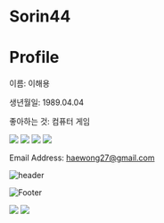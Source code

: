 # Sorin44


<h1>Profile </h1>
<p>이름: 이해용</p>
<p>생년월일: 1989.04.04<p>
<p>좋아하는 것: 컴퓨터 게임</p>

<p> 
  <img src="https://img.shields.io/badge/HTML5-E34F26?style=flat-square&logo=HTML5&logoColor=white"/> 
  <img src="https://img.shields.io/badge/CSS3-1572B6?style=flat-square&logo=CSS3&logoColor=white"/> 
  <img src="https://img.shields.io/badge/JavaScript-F7DF1E?style=flat-square&logo=JavaScript&logoColor=white"/> 
  <img src="https://img.shields.io/badge/Python-3776AB?style=flat-square&logo=Python&logoColor=white"/> 
</p>

Email Address: haewong27@gmail.com


![header](https://capsule-render.vercel.app/api?type=wave&color=auto&height=100&section=header&text=이해용&fontSize=50)


![Footer](https://capsule-render.vercel.app/api?type=waving&color=auto&height=200&section=footer)


<p>
    <a href="mailto:haewong27@gmail.com" target="_blank"><img src="https://img.shields.io/badge/haewong27@gmail.com-EA4335?style=flat-square&logo=Gmail&logoColor=white"/></a>
    <a href="www.linkedin.com/in/해용-이-62562b232" target="_blank"><img src="https://img.shields.io/badge/LinkedIn-0A66C2?style=flat-square&logo=LinkedIn&logoColor=white"/></a>  
<p>
